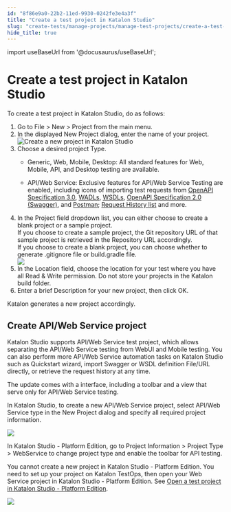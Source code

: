 ```yaml
---
id: "8f86e9a0-22b2-11ed-9930-0242fe3e4a3f"
title: "Create a test project in Katalon Studio"
slug: "create-tests/manage-projects/manage-test-projects/create-a-test-project-in-katalon-studio"
hide_title: true
---
```

import useBaseUrl from '@docusaurus/useBaseUrl';


# <a id="task-1224" class="anchor_top_offset"/><a id="ariaid-title1" class="anchor_top_offset"/>Create a test project in <span xmlns="http://www.w3.org/1999/xhtml" className="ph">Katalon Studio</span> 

<section xmlns="http://www.w3.org/1999/xhtml" className="section context">To create a test project in <span className="ph">Katalon Studio</span>, do as follows:</section> 
<ol xmlns="http://www.w3.org/1999/xhtml" className="ol steps"><li className="li step stepexpand"><span className="ph cmd">Go to <span className="ph uicontrol">File</span> &gt; <span className="ph uicontrol">New</span> &gt; <span className="ph uicontrol">Project</span> from the main menu.</span></li><li className="li step stepexpand"><span className="ph cmd">In the displayed <span className="ph uicontrol">New Project</span> dialog, enter the name of your project.<img className="image" width={500} src={useBaseUrl("/46677cc0-2916-11ed-9930-0242fe3e4a3f.png")} alt="Create a new project in Katalon Studio" /></span></li><li className="li step stepexpand"><span className="ph cmd">Choose a desired project <span className="ph uicontrol">Type</span>.</span><div className="itemgroup info"><ul className="ul"><li className="li"><span className="ph uicontrol">Generic</span>, <span className="ph uicontrol">Web</span>, <span className="ph uicontrol">Mobile</span>, <span className="ph uicontrol">Desktop</span>: All standard features for Web, Mobile, API, and Desktop testing are available.</li><li className="li"><p className="p"><span className="ph uicontrol">API/Web Service</span>: Exclusive features for API/Web Service Testing are enabled, including icons of importing test requests from <a className="xref" href="/docs/create-tests/test-objects/api-test-objects/import-web-service-objects/import-rest-api-with-openapi-specification-3.0-to-katalon-studio">OpenAPI Specification 3.0</a>, <a className="xref" href="/docs/create-tests/test-objects/api-test-objects/import-web-service-objects/import-restful-requests-from-wadls-to-katalon-studio">WADLs</a>, <a className="xref" href="/docs/create-tests/test-objects/api-test-objects/import-web-service-objects/import-soap-requests-from-wsdls-to-katalon-studio">WSDLs</a>, <a className="xref" href="/docs/create-tests/test-objects/api-test-objects/import-web-service-objects/import-restful-requests-from-swagger-2.0">OpenAPI Specification 2.0 (Swagger)</a>, and <a className="xref" href="/docs/create-tests/test-objects/api-test-objects/import-web-service-objects/import-web-service-requests-from-soapui-to-katalon-studio">Postman</a>; <a className="xref" href="/docs/create-tests/test-objects/api-test-objects/request-history-in-katalon-studio">Request History list</a> and more.</p></li></ul></div></li><li className="li step stepexpand"><span className="ph cmd">In the <span className="ph uicontrol">Project</span> field dropdown list, you can either choose to create a blank project or a sample project. </span><div className="itemgroup info">If you choose to create a sample project, the Git repository URL of that sample project is retrieved in the <span className="ph uicontrol">Repository URL</span> accordingly.</div><div className="itemgroup info">If you choose to create a blank project, you can choose whether to generate .gitignore file or build.gradle file.</div><div className="itemgroup info"><img className="image" width={500} src={useBaseUrl("/a039c9d0-b5a0-11ed-825f-0242cfbc79b5.png")} /></div></li><li className="li step stepexpand"><span className="ph cmd">In the <span className="ph uicontrol">Location</span> field, choose the location for your test where you have all Read &amp; Write permission. Do not store your projects in the Katalon build folder.</span></li><li className="li step stepexpand"><span className="ph cmd">Enter a brief <span className="ph uicontrol">Description</span> for your new project, then click <span className="ph uicontrol">OK</span>.</span></li></ol> 
<section xmlns="http://www.w3.org/1999/xhtml" className="section result">Katalon generates a new project accordingly.</section> 

## <a id="concept-6926" class="anchor_top_offset"/>Create API/Web Service project

<p xmlns="http://www.w3.org/1999/xhtml" className="p"><span className="ph">Katalon Studio</span> supports API/Web Service test project, which allows separating the API/Web Service testing from WebUI and Mobile testing. You can also perform more API/Web Service automation tasks on <span className="ph">Katalon Studio</span> such as Quickstart wizard, import Swagger or WSDL definition File/URL directly, or retrieve the request history at any time.</p> 
<p xmlns="http://www.w3.org/1999/xhtml" className="p">The update comes with a interface, including a toolbar and a view that serve only for API/Web Service testing.</p> 
<p xmlns="http://www.w3.org/1999/xhtml" className="p">In Katalon Studio, to create a new API/Web Service project, select <span className="ph uicontrol">API/Web Service</span> type in the <span className="ph uicontrol">New Project </span> dialog and specify all required project information.</p> 
<p xmlns="http://www.w3.org/1999/xhtml" className="p"><img className="image" width={500} src={useBaseUrl("/8f428da0-22b2-11ed-9930-0242fe3e4a3f.png")} /></p> 
<p xmlns="http://www.w3.org/1999/xhtml" className="p">In <span className="ph">Katalon Studio - Platform Edition</span>, go to <span className="ph uicontrol">Project Information</span> &gt; <span className="ph uicontrol">Project Type</span> &gt; <span className="ph uicontrol">WebService</span> to change project type and enable the toolbar for API testing.</p> 
<p xmlns="http://www.w3.org/1999/xhtml" className="p">You cannot create a new project in <span className="ph">Katalon Studio - Platform Edition</span>. You need to set up your project on <span className="ph">Katalon TestOps</span>, then open your Web Service project in <span className="ph">Katalon Studio - Platform Edition</span>. See <a className="xref" href="/docs/create-tests/manage-projects/manage-test-projects/open-a-test-project-in-katalon-studio---platform-edition">Open a test project in Katalon Studio - Platform Edition</a>.</p> 
<p xmlns="http://www.w3.org/1999/xhtml" className="p"><img className="image" width={500} src={useBaseUrl("/89c04df0-34e5-11ed-9930-0242fe3e4a3f.png")} /></p> 
